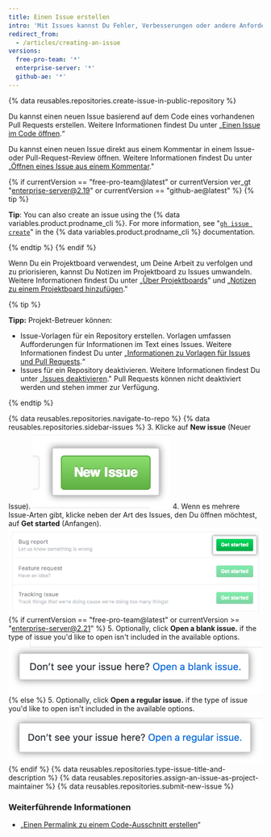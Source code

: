 ```yaml
---
title: Einen Issue erstellen
intro: 'Mit Issues kannst Du Fehler, Verbesserungen oder andere Anforderungen nachverfolgen.'
redirect_from:
  - /articles/creating-an-issue
versions:
  free-pro-team: '*'
  enterprise-server: '*'
  github-ae: '*'
---
```


{% data reusables.repositories.create-issue-in-public-repository %}

Du kannst einen neuen Issue basierend auf dem Code eines vorhandenen Pull Requests erstellen. Weitere Informationen findest Du unter „[Einen Issue im Code öffnen](/github/managing-your-work-on-github/opening-an-issue-from-code).“

Du kannst einen neuen Issue direkt aus einem Kommentar in einem Issue- oder Pull-Request-Review öffnen. Weitere Informationen findest Du unter „[Öffnen eines Issue aus einem Kommentar](/github/managing-your-work-on-github/opening-an-issue-from-a-comment)."

{% if currentVersion == "free-pro-team@latest" or currentVersion ver_gt "enterprise-server@2.19" or currentVersion == "github-ae@latest" %}
{% tip %}

**Tip**: You can also create an issue using the {% data variables.product.prodname_cli %}. For more information, see "[`gh issue create`](https://cli.github.com/manual/gh_issue_create)" in the {% data variables.product.prodname_cli %} documentation.

{% endtip %}
{% endif %}

Wenn Du ein Projektboard verwendest, um Deine Arbeit zu verfolgen und zu priorisieren, kannst Du Notizen im Projektboard zu Issues umwandeln. Weitere Informationen findest Du unter „[Über Projektboards](/github/managing-your-work-on-github/about-project-boards)" und „[Notizen zu einem Projektboard hinzufügen](/github/managing-your-work-on-github/adding-notes-to-a-project-board#converting-a-note-to-an-issue)."

{% tip %}

**Tipp:** Projekt-Betreuer können:
  - Issue-Vorlagen für ein Repository erstellen. Vorlagen umfassen Aufforderungen für Informationen im Text eines Issues. Weitere Informationen findest Du unter „[Informationen zu Vorlagen für Issues und Pull Requests](/github/building-a-strong-community/about-issue-and-pull-request-templates).“
  - Issues für ein Repository deaktivieren. Weitere Informationen findest Du unter „[Issues deaktivieren](/github/managing-your-work-on-github/disabling-issues)." Pull Requests können nicht deaktiviert werden und stehen immer zur Verfügung.

{% endtip %}

{% data reusables.repositories.navigate-to-repo %}
{% data reusables.repositories.sidebar-issues %}
3. Klicke auf **New issue** (Neuer Issue). ![Schaltfläche „New Issue“ (Neuer Issue)](/assets/images/help/issues/new_issues_button.png)
4. Wenn es mehrere Issue-Arten gibt, klicke neben der Art des Issues, den Du öffnen möchtest, auf **Get started** (Anfangen). ![Typ des Issues auswählen, den Du erstellen möchten](/assets/images/help/issues/issue_template_get_started_button.png)
{% if currentVersion == "free-pro-team@latest" or currentVersion >= "enterprise-server@2.21" %}
5. Optionally, click **Open a blank issue.** if the type of issue you'd like to open isn't included in the available options. ![Link to open a blank issue](/assets/images/help/issues/blank_issue_link.png)
{% else %}
5. Optionally, click **Open a regular issue.** if the type of issue you'd like to open isn't included in the available options. ![Link to open a regular issue](/assets/images/help/issues/regular_issue_link.png)
{% endif %}
{% data reusables.repositories.type-issue-title-and-description %}
{% data reusables.repositories.assign-an-issue-as-project-maintainer %}
{% data reusables.repositories.submit-new-issue %}
### Weiterführende Informationen

- „[Einen Permalink zu einem Code-Ausschnitt erstellen](/github/managing-your-work-on-github/creating-a-permanent-link-to-a-code-snippet)“
